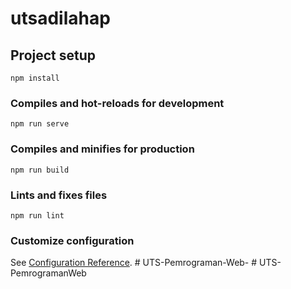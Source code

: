 # utsadilahap

## Project setup
```
npm install
```

### Compiles and hot-reloads for development
```
npm run serve
```

### Compiles and minifies for production
```
npm run build
```

### Lints and fixes files
```
npm run lint
```

### Customize configuration
See [Configuration Reference](https://cli.vuejs.org/config/).
#   U T S - P e m r o g r a m a n - W e b -  
 #   U T S - P e m r o g r a m a n W e b  
 